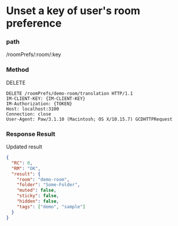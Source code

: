 # Unset a key of user's room preference

### path

/roomPrefs/:room/:key

### Method

DELETE

```
DELETE /roomPrefs/demo-room/translation HTTP/1.1
IM-CLIENT-KEY: {IM-CLIENT-KEY}
IM-Authorization: {TOKEN}
Host: localhost:3100
Connection: close
User-Agent: Paw/3.1.10 (Macintosh; OS X/10.15.7) GCDHTTPRequest
```

### Response Result

Updated result

```json
{
  "RC": 0,
  "RM": "OK",
  "result": {
    "room": "demo-room",
    "folder": "Some-Folder",
    "muted": false,
    "sticky": false,
    "hidden": false,
    "tags": ["demo", "sample"]
  }
}
```
